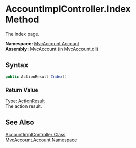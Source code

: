 AccountImplController.Index Method
==================================
The index page.

**Namespace:** [MvcAccount.Account][1]  
**Assembly:** MvcAccount (in MvcAccount.dll)

Syntax
------

```csharp
public ActionResult Index()
```

### Return Value
Type: [ActionResult][2]  
The action result.

See Also
--------
[AccountImplController Class][3]  
[MvcAccount.Account Namespace][1]  

[1]: ../README.md
[2]: http://msdn.microsoft.com/en-us/library/dd493064
[3]: README.md